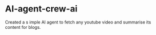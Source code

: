 # AI-agent-crew-ai
Created a s imple AI agent to fetch any youtube video and summarise its content for blogs.
